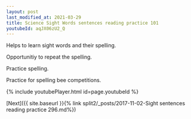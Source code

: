 ```yaml
---
layout: post
last_modified_at: 2021-03-29
title: Science Sight Words sentences reading practice 101
youtubeId: aqJX06zU2_Q
---
```

 
 
Helps to learn sight words and their spelling.

Opportunitiy to repeat the spelling. 

Practice spelling. 
 
Practice for spelling bee competitions. 
 
{% include youtubePlayer.html id=page.youtubeId %}
 
 

[Next]({{ site.baseurl }}{% link  split2/_posts/2017-11-02-Sight sentences reading practice 296.md%})
 
